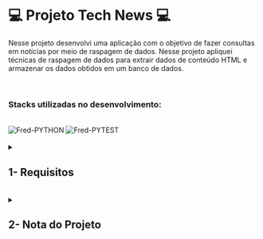 # :computer: Projeto Tech News :computer:

Nesse projeto desenvolvi uma aplicação com o objetivo de fazer consultas em notícias por meio de raspagem de dados. Nesse projeto apliquei técnicas de raspagem de dados para extrair dados de conteúdo HTML e armazenar os dados obtidos em um banco de dados.

<br />

### Stacks utilizadas no desenvolvimento:
<div style="display: inline_block"><br>
  <img alt="Fred-PYTHON" src="https://img.shields.io/static/v1?style=for-the-badge&message=Python&color=3776AB&logo=Python&logoColor=FFFFFF&label=" />
  <img alt="Fred-PYTEST" src="https://img.shields.io/static/v1?style=for-the-badge&message=Pytest&color=0A9EDC&logo=Pytest&logoColor=FFFFFF&label=" />
</div>

<br />

<details>
<summary>
  
## 1- Requisitos
  
</summary>

### 1. Crie a função fetch

### 2. Crie a função scrape_updates

### 3. Crie a função scrape_next_page_link

### 4. Crie a função scrape_news

### 5. Crie a função get_tech_news para obter as notícias

### 6. Teste a classe ReadingPlanService

### 7. Crie a função search_by_title

### 8. Crie a função search_by_date

### 9. Crie a função search_by_category

### 10. Crie a função top_5_categories
  
</details>
<br />

<details>
<summary>

## 2- Nota do Projeto

</summary>

## 100% :heavy_check_mark:

![Project-Tech-News](https://raw.githubusercontent.com/FredericoTP/trybe-project-31-tech-news/main/images/tech-news.png)

</details>
<br />
